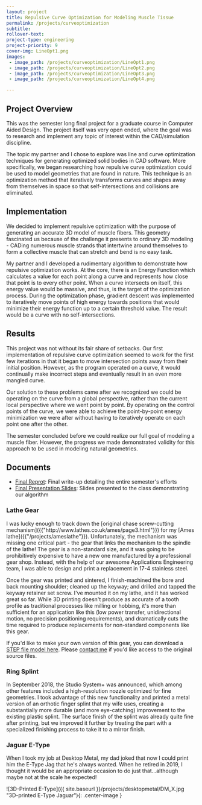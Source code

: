 ```yaml
---
layout: project
title: Repulsive Curve Optimization for Modeling Muscle Tissue
permalink: /projects/curveoptimization
subtitle:
rollover-text:
project-type: engineering
project-priority: 9
cover-img: LineOpt1.png
images:
 - image_path: /projects/curveoptimization/LineOpt1.png
 - image_path: /projects/curveoptimization/LineOpt2.png
 - image_path: /projects/curveoptimization/LineOpt3.png
 - image_path: /projects/curveoptimization/LineOpt4.png

---
```


## Project Overview
This was the semester long final project for a graduate course in Computer Aided Design. The project itself was very open ended, where the goal was to research and implement any topic of interest within the CAD/simulation discipline.

The topic my partner and I chose to explore was line and curve optimization techniques for generating optimized solid bodies in CAD software. More specifically, we began researching how repulsive curve optimization could be used to model geometries that are found in nature. This technique is an optimization method that iteratively transforms curves and shapes away from themselves in space so that self-intersections and collisions are eliminated.

## Implementation
We decided to implement repulsive optimization with the purpose of generating an accurate 3D model of muscle fibers. This geometry fascinated us because of the challenge it presents to ordinary 3D modeling - CADing numerous muscle strands that intertwine around themselves to form a collective muscle that can stretch and bend is no easy task.

My partner and I developed a rudimentary algorithm to demonstrate how repulsive optimization works. At the core, there is an Energy Function which calculates a value for each point along a curve and represents how close that point is to every other point. When a curve intersects on itself, this energy value would be massive, and thus, is the target of the optimization process. During the optimization phase, gradient descent was implemented to iteratively move points of high energy towards positions that would minimize their energy function up to a certain threshold value. The result would be a curve with no self-intersections.

## Results

This project was not without its fair share of setbacks. Our first implementation of repulsive curve optimization seemed to work for the first few iterations in that it began to move intersection points away from their initial position. However, as the program operated on a curve, it would continually make incorrect steps and eventually result in an even more mangled curve.

Our solution to these problems came after we recognized we could be operating on the curve from a global perspective, rather than the current local perspective where we went point by point. By operating on the control points of the curve, we were able to achieve the point-by-point energy minimization we were after without having to iteratively operate on each point one after the other.

The semester concluded before we could realize our full goal of modeling a muscle fiber. However, the progress we made demonstrated validity for this approach to be used in modeling natural geometries.

## Documents

* [Final Reprot](/projects/curveoptimization/FinalReport.pdf): Final write-up detailing the entire semester's efforts
* [Final Presentation Slides](/projects/curveoptimization/FinalPres.pdf): Slides presented to the class demonstrating our algorithm




<h3>Lathe Gear</h3>
I was lucky enough to track down the [original chase screw-cutting mechanism]({{"http://www.lathes.co.uk/ames/page3.html"}}) for my [Ames lathe]({{"/projects/ameslathe"}}). Unfortunately, the mechanism was missing one critical part - the gear that links the mechanism to the spindle of the lathe! The gear is a non-standard size, and it was going to be prohibitively expensive to have a new one manufactured by a professional gear shop. Instead, with the help of our awesome Applications Engineering team, I was able to design and print a replacement in 17-4 stainless steel. 

Once the gear was printed and sintered, I finish-machined the bore and back mounting shoulder; cleaned up the keyway; and drilled and tapped the keyway retainer set screw. I've mounted it on my lathe, and it has worked great so far. While 3D printing doesn't produce as accurate of a tooth profile as traditional processes like milling or hobbing, it's more than sufficient for an application like this (low power transfer, unidirectional motion, no precision positioning requirements), and dramatically cuts the time required to produce replacements for non-standard components like this gear.

If you'd like to make your own version of this gear, you can download a [STEP file model here]({{"https://www.dropbox.com/s/kl5fcq7kle50ls0/Ames%20Lathe%20Chase%20Threading%20Gear.step?dl=0"}}). Please [contact me]({{"/about/index.html"}}) if you'd like access to the original source files.

<h3>Ring Splint</h3>
In September 2018, the Studio System+ was announced, which among other features included a high-resolution nozzle optimized for fine geometries. I took advantage of this new functionality and printed a metal version of an orthotic finger splint that my wife uses, creating a substantially more durable (and more eye-catching) improvement to the existing plastic splint. The surface finish of the splint was already quite fine after printing, but we improved it further by treating the part with a specialized finishing process to take it to a mirror finish.

<h3>Jaguar E-Type</h3>
When I took my job at Desktop Metal, my dad joked that now I could print him the E-Type Jag that he's always wanted. When he retired in 2019, I thought it would be an appropriate occasion to do just that...although maybe not at the scale he expected!

![3D-Printed E-Type]({{ site.baseurl }}/projects/desktopmetal/DM_X.jpg "3D-printed E-Type Jaguar"){: .center-image }
